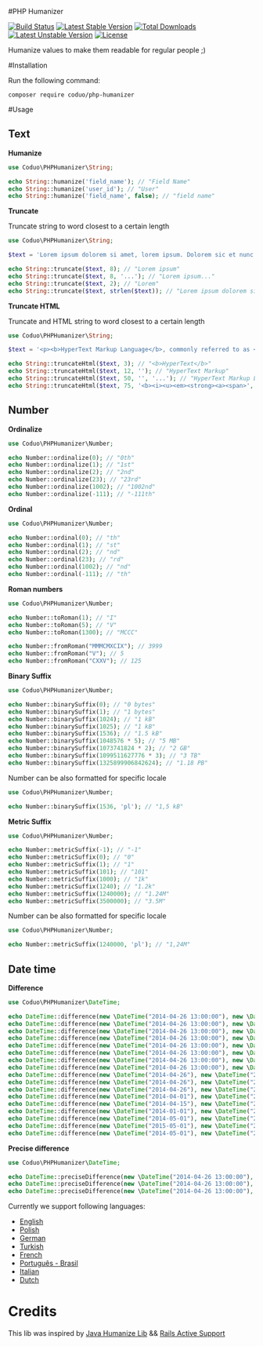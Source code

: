 #PHP Humanizer

[![Build Status](https://travis-ci.org/coduo/php-humanizer.svg?branch=master)](https://travis-ci.org/coduo/php-humanizer)
[![Latest Stable Version](https://poser.pugx.org/coduo/php-humanizer/v/stable)](https://packagist.org/packages/coduo/php-humanizer)
[![Total Downloads](https://poser.pugx.org/coduo/php-humanizer/downloads)](https://packagist.org/packages/coduo/php-humanizer)
[![Latest Unstable Version](https://poser.pugx.org/coduo/php-humanizer/v/unstable)](https://packagist.org/packages/coduo/php-humanizer)
[![License](https://poser.pugx.org/coduo/php-humanizer/license)](https://packagist.org/packages/coduo/php-humanizer)

Humanize values to make them readable for regular people ;)

#Installation

Run the following command:

```shell
composer require coduo/php-humanizer
```

#Usage

## Text

**Humanize**

```php
use Coduo\PHPHumanizer\String;

echo String::humanize('field_name'); // "Field Name"
echo String::humanize('user_id'); // "User"
echo String::humanize('field_name', false); // "field name"
```

**Truncate**

Truncate string to word closest to a certain length

```php
use Coduo\PHPHumanizer\String;

$text = 'Lorem ipsum dolorem si amet, lorem ipsum. Dolorem sic et nunc.';

echo String::truncate($text, 8); // "Lorem ipsum"
echo String::truncate($text, 8, '...'); // "Lorem ipsum..."
echo String::truncate($text, 2); // "Lorem"
echo String::truncate($text, strlen($text)); // "Lorem ipsum dolorem si amet, lorem ipsum. Dolorem sic et nunc."

```

**Truncate HTML**

Truncate and HTML string to word closest to a certain length

```php
use Coduo\PHPHumanizer\String;

$text = '<p><b>HyperText Markup Language</b>, commonly referred to as <b>HTML</b>, is the standard <a href="/wiki/Markup_language" title="Markup language">markup language</a> used to create <a href="/wiki/Web_page" title="Web page">web pages</a>.<sup id="cite_ref-1" class="reference"><a href="#cite_note-1"><span>[</span>1<span>]</span></a></sup> <a href="/wiki/Web_browser" title="Web browser">Web browsers</a> can read HTML files and render them into visible or audible web pages. HTML describes the structure of a <a href="/wiki/Website" title="Website">website</a> <a href="/wiki/Semantic" title="Semantic" class="mw-redirect">semantically</a> along with cues for presentation, making it a markup language, rather than a <a href="/wiki/Programming_language" title="Programming language">programming language</a>.</p>';

echo String::truncateHtml($text, 3); // "<b>HyperText</b>"
echo String::truncateHtml($text, 12, ''); // "HyperText Markup"
echo String::truncateHtml($text, 50, '', '...'); // "HyperText Markup Language, commonly referred to as..."
echo String::truncateHtml($text, 75, '<b><i><u><em><strong><a><span>', '...'); // '<b>HyperText Markup Language</b>, commonly referred to as <b>HTML</b>, is the standard <a href="/wiki/Markup_language" title="Markup language">markup...</a>'

```

## Number

**Ordinalize**

```php
use Coduo\PHPHumanizer\Number;

echo Number::ordinalize(0); // "0th"
echo Number::ordinalize(1); // "1st"
echo Number::ordinalize(2); // "2nd"
echo Number::ordinalize(23); // "23rd"
echo Number::ordinalize(1002); // "1002nd"
echo Number::ordinalize(-111); // "-111th"

```

**Ordinal**

```php
use Coduo\PHPHumanizer\Number;

echo Number::ordinal(0); // "th"
echo Number::ordinal(1); // "st"
echo Number::ordinal(2); // "nd"
echo Number::ordinal(23); // "rd"
echo Number::ordinal(1002); // "nd"
echo Number::ordinal(-111); // "th"
```

**Roman numbers**
```php
use Coduo\PHPHumanizer\Number;

echo Number::toRoman(1); // "I"
echo Number::toRoman(5); // "V"
echo Number::toRoman(1300); // "MCCC"

echo Number::fromRoman("MMMCMXCIX"); // 3999
echo Number::fromRoman("V"); // 5
echo Number::fromRoman("CXXV"); // 125
```

**Binary Suffix**

```php
use Coduo\PHPHumanizer\Number;

echo Number::binarySuffix(0); // "0 bytes"
echo Number::binarySuffix(1); // "1 bytes"
echo Number::binarySuffix(1024); // "1 kB"
echo Number::binarySuffix(1025); // "1 kB"
echo Number::binarySuffix(1536); // "1.5 kB"
echo Number::binarySuffix(1048576 * 5); // "5 MB"
echo Number::binarySuffix(1073741824 * 2); // "2 GB"
echo Number::binarySuffix(1099511627776 * 3); // "3 TB"
echo Number::binarySuffix(1325899906842624); // "1.18 PB"
```

Number can be also formatted for specific locale

```php
use Coduo\PHPHumanizer\Number;

echo Number::binarySuffix(1536, 'pl'); // "1,5 kB"
```

**Metric Suffix**

```php
use Coduo\PHPHumanizer\Number;

echo Number::metricSuffix(-1); // "-1"
echo Number::metricSuffix(0); // "0"
echo Number::metricSuffix(1); // "1"
echo Number::metricSuffix(101); // "101"
echo Number::metricSuffix(1000); // "1k"
echo Number::metricSuffix(1240); // "1.2k"
echo Number::metricSuffix(1240000); // "1.24M"
echo Number::metricSuffix(3500000); // "3.5M"
```

Number can be also formatted for specific locale

```php
use Coduo\PHPHumanizer\Number;

echo Number::metricSuffix(1240000, 'pl'); // "1,24M"
```

## Date time

**Difference**

```php
use Coduo\PHPHumanizer\DateTime;

echo DateTime::difference(new \DateTime("2014-04-26 13:00:00"), new \DateTime("2014-04-26 13:00:00")); // just now
echo DateTime::difference(new \DateTime("2014-04-26 13:00:00"), new \DateTime("2014-04-26 13:00:05")); // 5 seconds from now
echo DateTime::difference(new \DateTime("2014-04-26 13:00:00"), new \DateTime("2014-04-26 12:59:00")); // 1 minute ago
echo DateTime::difference(new \DateTime("2014-04-26 13:00:00"), new \DateTime("2014-04-26 12:45:00")); // 15 minutes ago
echo DateTime::difference(new \DateTime("2014-04-26 13:00:00"), new \DateTime("2014-04-26 13:15:00")); // 15 minutes from now
echo DateTime::difference(new \DateTime("2014-04-26 13:00:00"), new \DateTime("2014-04-26 14:00:00")); // 1 hour from now
echo DateTime::difference(new \DateTime("2014-04-26 13:00:00"), new \DateTime("2014-04-26 15:00:00")); // 2 hours from now
echo DateTime::difference(new \DateTime("2014-04-26 13:00:00"), new \DateTime("2014-04-26 12:00:00")); // 1 hour ago
echo DateTime::difference(new \DateTime("2014-04-26"), new \DateTime("2014-04-25")); // 1 day ago
echo DateTime::difference(new \DateTime("2014-04-26"), new \DateTime("2014-04-24")); // 2 days ago
echo DateTime::difference(new \DateTime("2014-04-26"), new \DateTime("2014-04-28")); // 2 days from now
echo DateTime::difference(new \DateTime("2014-04-01"), new \DateTime("2014-04-15")); // 2 weeks from now
echo DateTime::difference(new \DateTime("2014-04-15"), new \DateTime("2014-04-07")); // 1 week ago
echo DateTime::difference(new \DateTime("2014-01-01"), new \DateTime("2014-04-01")); // 3 months from now
echo DateTime::difference(new \DateTime("2014-05-01"), new \DateTime("2014-04-01")); // 1 month ago
echo DateTime::difference(new \DateTime("2015-05-01"), new \DateTime("2014-04-01")); // 1 year ago
echo DateTime::difference(new \DateTime("2014-05-01"), new \DateTime("2016-04-01")); // 2 years from now
```

**Precise difference**

```php
use Coduo\PHPHumanizer\DateTime;

echo DateTime::preciseDifference(new \DateTime("2014-04-26 13:00:00"), new \DateTime("2014-04-25 11:20:00")); // 1 day, 1 hour, 40 minutes ago
echo DateTime::preciseDifference(new \DateTime("2014-04-26 13:00:00"), new \DateTime("2015-04-28 17:00:00")); // 1 year, 2 days, 4 hours from now
echo DateTime::preciseDifference(new \DateTime("2014-04-26 13:00:00"), new \DateTime("2016-04-27 13:00:00")); // 2 years, 1 day from now
```

Currently we support following languages:
* [English](src/Coduo/PHPHumanizer/Resources/translations/difference.en.yml)
* [Polish](src/Coduo/PHPHumanizer/Resources/translations/difference.pl.yml)
* [German](src/Coduo/PHPHumanizer/Resources/translations/difference.de.yml)
* [Turkish](src/Coduo/PHPHumanizer/Resources/translations/difference.tr.yml)
* [French](src/Coduo/PHPHumanizer/Resources/translations/difference.fr.yml)
* [Português - Brasil](src/Coduo/PHPHumanizer/Resources/translations/difference.pt_BR.yml)
* [Italian](src/Coduo/PHPHumanizer/Resources/translations/difference.it.yml)
* [Dutch](src/Coduo/PHPHumanizer/Resources/translations/difference.nl.yml)

# Credits

This lib was inspired by [Java Humanize Lib](https://github.com/mfornos/humanize) && [Rails Active Support](https://github.com/rails/rails/tree/master/activesupport/lib/active_support)
